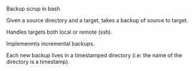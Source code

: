 Backup scrup in bash

Given a source directory and a target, takes a backup of source to target.

Handles targets both local or remote (ssh).

Implemenmts incremental backups.

Each new backup lives in a timestamped directory (i.e: the name of the directory is a timestamp).